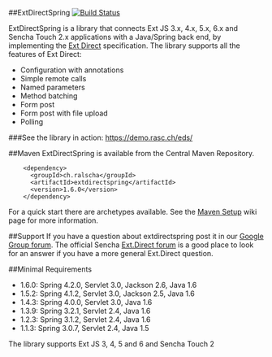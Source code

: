 ##ExtDirectSpring 
[![Build Status](https://api.travis-ci.org/ralscha/extdirectspring.png)](https://travis-ci.org/ralscha/extdirectspring)

ExtDirectSpring is a library that connects Ext JS 3.x, 4.x, 5.x, 6.x and Sencha Touch 2.x applications with a Java/Spring back end, by implementing the [Ext Direct](http://www.sencha.com/products/extjs/extdirect/) specification. 
The library supports all the features of Ext Direct:
  * Configuration with annotations
  * Simple remote calls
  * Named parameters
  * Method batching
  * Form post
  * Form post with file upload
  * Polling

###See the library in action: https://demo.rasc.ch/eds/

##Maven
ExtDirectSpring is available from the Central Maven Repository. 
```
    <dependency>
      <groupId>ch.ralscha</groupId>
      <artifactId>extdirectspring</artifactId>
      <version>1.6.0</version>
    </dependency>
```

For a quick start there are archetypes available. 
See the [Maven Setup](https://github.com/ralscha/extdirectspring/wiki/Setup-Maven#archetypes) wiki page for more information.


##Support
If you have a question about extdirectspring post it in our [Google Group forum](https://groups.google.com/forum/#!forum/extdirectspring).
The official Sencha [Ext.Direct forum](http://www.sencha.com/forum/forumdisplay.php?47-Ext.Direct) is a good place to look for an answer if you have a more general Ext.Direct question.  


##Minimal Requirements
  * 1.6.0: Spring 4.2.0, Servlet 3.0, Jackson 2.6, Java 1.6
  * 1.5.2: Spring 4.1.2, Servlet 3.0, Jackson 2.5, Java 1.6
  * 1.4.3: Spring 4.0.0, Servlet 3.0, Java 1.6
  * 1.3.9: Spring 3.2.1, Servlet 2.4, Java 1.6
  * 1.2.3: Spring 3.1.2, Servlet 2.4, Java 1.6
  * 1.1.3: Spring 3.0.7, Servlet 2.4, Java 1.5

The library supports Ext JS 3, 4, 5 and 6 and Sencha Touch 2   